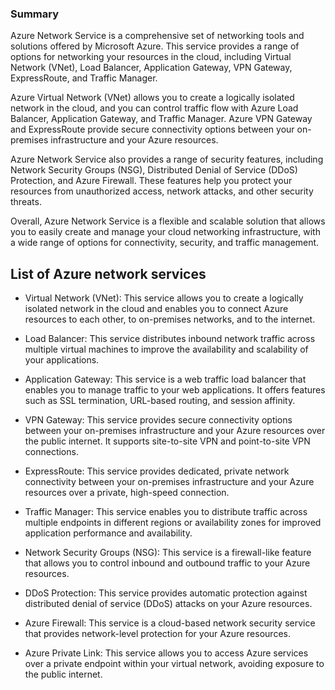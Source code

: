 ### Summary
Azure Network Service is a comprehensive set of networking tools and solutions offered by Microsoft Azure. This service provides a range of options for networking your resources in the cloud, including Virtual Network (VNet), Load Balancer, Application Gateway, VPN Gateway, ExpressRoute, and Traffic Manager.

Azure Virtual Network (VNet) allows you to create a logically isolated network in the cloud, and you can control traffic flow with Azure Load Balancer, Application Gateway, and Traffic Manager. Azure VPN Gateway and ExpressRoute provide secure connectivity options between your on-premises infrastructure and your Azure resources.

Azure Network Service also provides a range of security features, including Network Security Groups (NSG), Distributed Denial of Service (DDoS) Protection, and Azure Firewall. These features help you protect your resources from unauthorized access, network attacks, and other security threats.

Overall, Azure Network Service is a flexible and scalable solution that allows you to easily create and manage your cloud networking infrastructure, with a wide range of options for connectivity, security, and traffic management.

## List of Azure network services
 * Virtual Network (VNet): This service allows you to create a logically isolated network in the cloud and enables you to connect Azure resources to each other, to on-premises networks, and to the internet.

 * Load Balancer: This service distributes inbound network traffic across multiple virtual machines to improve the availability and scalability of your applications.

 * Application Gateway: This service is a web traffic load balancer that enables you to manage traffic to your web applications. It offers features such as SSL termination, URL-based routing, and session affinity.

 * VPN Gateway: This service provides secure connectivity options between your on-premises infrastructure and your Azure resources over the public internet. It supports site-to-site VPN and point-to-site VPN connections.

 * ExpressRoute: This service provides dedicated, private network connectivity between your on-premises infrastructure and your Azure resources over a private, high-speed connection.

 * Traffic Manager: This service enables you to distribute traffic across multiple endpoints in different regions or availability zones for improved application performance and availability.

 * Network Security Groups (NSG): This service is a firewall-like feature that allows you to control inbound and outbound traffic to your Azure resources.

 * DDoS Protection: This service provides automatic protection against distributed denial of service (DDoS) attacks on your Azure resources.

 * Azure Firewall: This service is a cloud-based network security service that provides network-level protection for your Azure resources.

 * Azure Private Link: This service allows you to access Azure services over a private endpoint within your virtual network, avoiding exposure to the public internet.